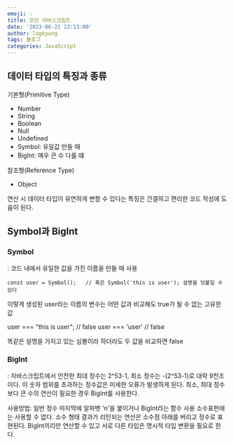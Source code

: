 ```yaml
---
emoji: 💡
title: 모던 자바스크립트
date: '2023-06-21 23:13:00'
author: logkyung
tags: 블로그
categories: JavaScript
---
```


## 데이터 타입의 특징과 종류
기본형(Primitive Type)
- Number
- String
- Boolean
- Null
- Undefined
- Symbol: 유일값 만들 때
- BigInt: 매우 큰 수 다룰 떄

참조형(Reference Type)
- Object

연산 시 데이터 타입이 유연하게 변할 수 있다는 특징은 간결하고 편리한 코드 작성에 도움이 된다.

## Symbol과 BigInt

### Symbol
: 코드 내에서 유일한 값을 가진 이름을 만들 때 사용

`const user = Symbol();   // 혹은 Symbol('this is user'); 설명을 덧붙일 수 있다`

이렇게 생성된 user라는 이름의 변수는 어떤 값과 비교해도 true가 될 수 없는 고유한 값

user === "this is user"; // false
user === 'user' // false

똑같은 설명을 가지고 있는 심볼이라 하더라도 두 값을 비교하면 false


### BigInt
: 자바스크립트에서 안전한 최대 정수는 2^53-1, 최소 정수는 -(2^53-1)로 대략 9천조이다.
이 숫자 범위를 초과하는 정수값은 미세한 오류가 발생하게 된다.
최소, 최대 정수보다 큰 수의 연산이 필요한 경우 BigInt를 사용한다.

사용방법: 일반 정수 마지막에 알파벳 'n'을 붙이거나 BigInt라는 함수 사용
소수표현에는 사용할 수 없다.
소수 형태 결과가 리턴되는 연산은 소수점 아래를 버리고 정수로 표현된다.
BigInt끼리만 연산할 수 있고 서로 다른 타입은 명시적 타입 변환을 필요로 한다.
